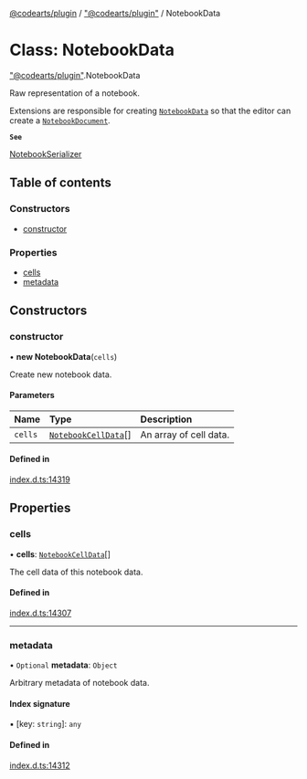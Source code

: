 [@codearts/plugin](../README.md) / ["@codearts/plugin"](../modules/_codearts_plugin_.md) / NotebookData

# Class: NotebookData

["@codearts/plugin"](../modules/_codearts_plugin_.md).NotebookData

Raw representation of a notebook.

Extensions are responsible for creating [`NotebookData`](codearts_plugin_.NotebookData.md) so that the editor
can create a [`NotebookDocument`](../interfaces/codearts_plugin_.NotebookDocument.md).

**`See`**

[NotebookSerializer](../interfaces/codearts_plugin_.NotebookSerializer.md)

## Table of contents

### Constructors

- [constructor](codearts_plugin_.NotebookData.md#constructor)

### Properties

- [cells](codearts_plugin_.NotebookData.md#cells)
- [metadata](codearts_plugin_.NotebookData.md#metadata)

## Constructors

### constructor

• **new NotebookData**(`cells`)

Create new notebook data.

#### Parameters

| Name | Type | Description |
| :------ | :------ | :------ |
| `cells` | [`NotebookCellData`](codearts_plugin_.NotebookCellData.md)[] | An array of cell data. |

#### Defined in

[index.d.ts:14319](https://github.com/shuyaqian/cloudide-plugin-api/blob/3fbdd11/index.d.ts#L14319)

## Properties

### cells

• **cells**: [`NotebookCellData`](codearts_plugin_.NotebookCellData.md)[]

The cell data of this notebook data.

#### Defined in

[index.d.ts:14307](https://github.com/shuyaqian/cloudide-plugin-api/blob/3fbdd11/index.d.ts#L14307)

___

### metadata

• `Optional` **metadata**: `Object`

Arbitrary metadata of notebook data.

#### Index signature

▪ [key: `string`]: `any`

#### Defined in

[index.d.ts:14312](https://github.com/shuyaqian/cloudide-plugin-api/blob/3fbdd11/index.d.ts#L14312)
